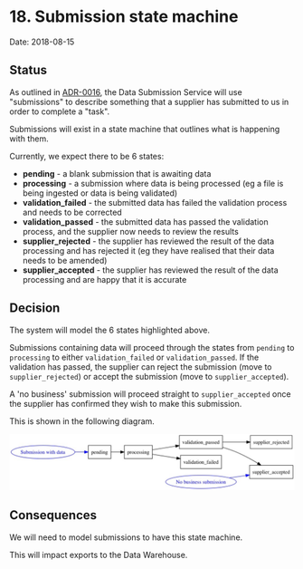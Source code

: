 # 18. Submission state machine

Date: 2018-08-15

## Status

As outlined in [ADR-0016][adr-0016], the Data Submission Service will use
"submissions" to describe something that a supplier has submitted to us in order
to complete a "task".

Submissions will exist in a state machine that outlines what is happening with
them.

Currently, we expect there to be 6 states:

* **pending** - a blank submission that is awaiting data
* **processing** - a submission where data is being processed
(eg a file is being ingested or data is being validated)
* **validation_failed** - the submitted data has failed the validation process
and needs to be corrected
* **validation_passed** - the submitted data has passed the validation process,
and the supplier now needs to review the results
* **supplier_rejected** - the supplier has reviewed the result of the data
processing and has rejected it (eg they have realised that their data needs to
  be amended)
* **supplier_accepted** - the supplier has reviewed the result of the data
processing and are happy that it is accurate

## Decision

The system will model the 6 states highlighted above.

Submissions containing data will proceed through the states from `pending` to
`processing` to either `validation_failed` or `validation_passed`. If the
validation has passed, the supplier can reject the submission (move to
`supplier_rejected`) or accept the submission (move to `supplier_accepted`).

A 'no business' submission will proceed straight to `supplier_accepted` once
the supplier has confirmed they wish to make this submission.

This is shown in the following diagram.

![Submission state machine diagram](/doc/diagrams/0018-submission-states.jpg)

## Consequences

We will need to model submissions to have this state machine.

This will impact exports to the Data Warehouse.

[adr-0016]: 0016-data-structure-tasks-submissions-entries-and-files.md

